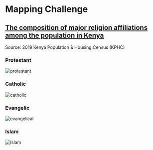 # Mapping Challenge

## [The composition of major religion affiliations among the population in Kenya](https://github.com/manassehoduor/MappingChallenge/tree/main/2023)

Source: 2019 Kenya Population & Housing Census (KPHC)

### Protestant
![protestant](https://user-images.githubusercontent.com/20558188/235110056-10a65ed9-b907-4d3b-a742-5b431d68bdc2.png)

### Catholic
![catholic](https://user-images.githubusercontent.com/20558188/235110081-be49f1ca-141c-4e05-bd38-889ee91ee3d6.png)

### Evangelic
![evangelical](https://user-images.githubusercontent.com/20558188/235110085-0b2c2297-a253-40f8-a9c2-ef2dea2c219e.png)

### Islam
![Islam](https://user-images.githubusercontent.com/20558188/235110093-3729269b-0408-4b5b-95f7-572c0a94aa50.png)
